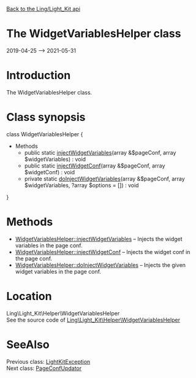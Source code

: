 [Back to the Ling/Light_Kit api](https://github.com/lingtalfi/Light_Kit/blob/master/doc/api/Ling/Light_Kit.md)



The WidgetVariablesHelper class
================
2019-04-25 --> 2021-05-31






Introduction
============

The WidgetVariablesHelper class.



Class synopsis
==============


class <span class="pl-k">WidgetVariablesHelper</span>  {

- Methods
    - public static [injectWidgetVariables](https://github.com/lingtalfi/Light_Kit/blob/master/doc/api/Ling/Light_Kit/Helper/WidgetVariablesHelper/injectWidgetVariables.md)(array &$pageConf, array $widgetVariables) : void
    - public static [injectWidgetConf](https://github.com/lingtalfi/Light_Kit/blob/master/doc/api/Ling/Light_Kit/Helper/WidgetVariablesHelper/injectWidgetConf.md)(array &$pageConf, array $widgetConf) : void
    - private static [doInjectWidgetVariables](https://github.com/lingtalfi/Light_Kit/blob/master/doc/api/Ling/Light_Kit/Helper/WidgetVariablesHelper/doInjectWidgetVariables.md)(array &$pageConf, array $widgetVariables, ?array $options = []) : void

}






Methods
==============

- [WidgetVariablesHelper::injectWidgetVariables](https://github.com/lingtalfi/Light_Kit/blob/master/doc/api/Ling/Light_Kit/Helper/WidgetVariablesHelper/injectWidgetVariables.md) &ndash; Injects the widget variables in the page conf.
- [WidgetVariablesHelper::injectWidgetConf](https://github.com/lingtalfi/Light_Kit/blob/master/doc/api/Ling/Light_Kit/Helper/WidgetVariablesHelper/injectWidgetConf.md) &ndash; Injects the widget conf in the page conf.
- [WidgetVariablesHelper::doInjectWidgetVariables](https://github.com/lingtalfi/Light_Kit/blob/master/doc/api/Ling/Light_Kit/Helper/WidgetVariablesHelper/doInjectWidgetVariables.md) &ndash; Injects the given widget variables in the page conf.





Location
=============
Ling\Light_Kit\Helper\WidgetVariablesHelper<br>
See the source code of [Ling\Light_Kit\Helper\WidgetVariablesHelper](https://github.com/lingtalfi/Light_Kit/blob/master/Helper/WidgetVariablesHelper.php)



SeeAlso
==============
Previous class: [LightKitException](https://github.com/lingtalfi/Light_Kit/blob/master/doc/api/Ling/Light_Kit/Exception/LightKitException.md)<br>Next class: [PageConfUpdator](https://github.com/lingtalfi/Light_Kit/blob/master/doc/api/Ling/Light_Kit/PageConfigurationUpdator/PageConfUpdator.md)<br>
